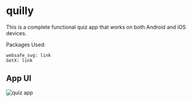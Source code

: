 # quilly

This is a complete functional quiz app that works on both Android and iOS devices.

Packages Used:

    websafe_svg: link
    GetX: link



## App UI

![quiz app](https://user-images.githubusercontent.com/34323224/155815904-44026d9a-bda2-470d-a80a-16e4f33fd755.png)
